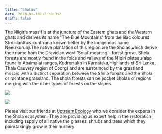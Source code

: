 ```yaml
---
title: "Sholas"
date: 2020-01-10T17:30:35Z
draft: false
---
```



The Nilgiris massif is at the juncture of the Eastern ghats and the Western ghats and derives its name "The Blue Mountains" from the lilac coloured Strobilanthus kunthiana known better by the indigenous name Neelakurunji.The native plantation of this region are the Sholas which derive their name from the Dravidian word 'Solai' meaning - forest grove. Shola forests are mostly found in the folds and valleys of the Nilgiri plateau(also found in Anaimalai ranges, Kudremukh in Karnataka,Highlands of Sri Lanka, Thala Cauvery region of Coorg) and are surrounded by the grassland mosaic with a distinct separation between the Shola forests and the Shola or montane grassland. The shola forests can be pocket Sholas or regions merging with the other types of forests on the slopes.

![](../images/shola1.jpg)

![](../images/shola2.jpg)


Please visit our friends at [Uptream Ecology](https://upstreamecology.org/) who we consider the experts in the Shola ecosystem. They are providing us expert help in the restoration , including supply of all native the grasses, shrubs and trees which they painstakingly grow in their nursery 

